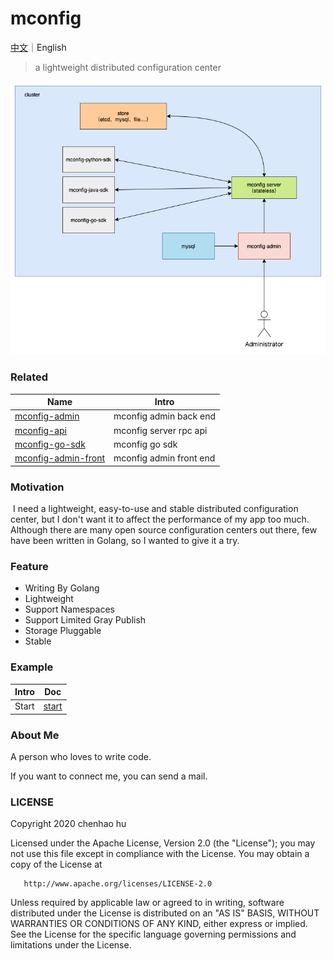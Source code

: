 # mconfig

[中文](docs/zh/README.md)｜English

> a lightweight distributed configuration center

![mconfig](docs/img/mconfig.png)

### Related

| Name                                                         | Intro                   |
| ------------------------------------------------------------ | ----------------------- |
| [mconfig-admin](https://github.com/mhchlib/mconfig-admin)    | mconfig admin back end  |
| [mconfig-api](https://github.com/mhchlib/mconfig-api)        | mconfig server rpc api  |
| [mconfig-go-sdk](https://github.com/mhchlib/mconfig-go-sdk)  | mconfig go sdk          |
| [mconfig-admin-front](https://github.com/mhchlib/mconfig-admin-front) | mconfig admin front end |



### Motivation

​	I need a lightweight, easy-to-use and stable distributed configuration center, but I don't want it to affect the performance of my app too much.
​	Although there are many open source configuration centers out there, few have been written in Golang, so I wanted to give it a try.

### Feature

* Writing By Golang
* Lightweight
* Support Namespaces
* Support Limited Gray Publish
* Storage Pluggable
* Stable

### Example

| Intro | Doc                    |
| ----- | ---------------------- |
| Start | [start](docs/start.md) |



### About Me

A person who loves to write code.

If you want to connect me, you can send a mail.

### LICENSE

   Copyright 2020 chenhao hu

   Licensed under the Apache License, Version 2.0 (the "License");
   you may not use this file except in compliance with the License.
   You may obtain a copy of the License at

       http://www.apache.org/licenses/LICENSE-2.0

   Unless required by applicable law or agreed to in writing, software
   distributed under the License is distributed on an "AS IS" BASIS,
   WITHOUT WARRANTIES OR CONDITIONS OF ANY KIND, either express or implied.
   See the License for the specific language governing permissions and
   limitations under the License.
